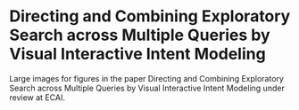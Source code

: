 # Directing and Combining Exploratory Search across Multiple Queries by Visual Interactive Intent Modeling

Large images for figures in the paper Directing and Combining Exploratory Search across Multiple Queries by Visual Interactive Intent Modeling under review at ECAI.
